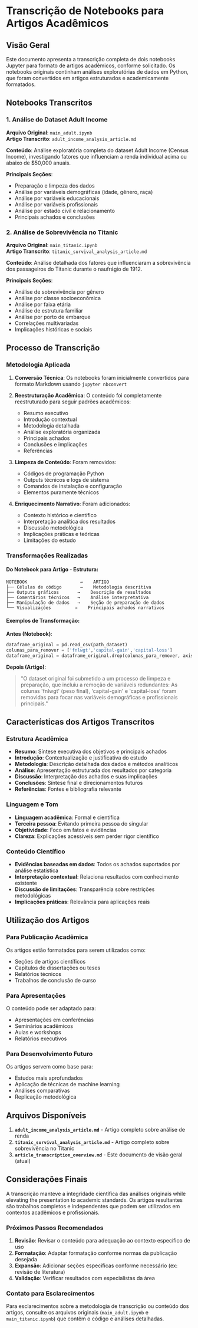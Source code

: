 # Transcrição de Notebooks para Artigos Acadêmicos

## Visão Geral

Este documento apresenta a transcrição completa de dois notebooks Jupyter para formato de artigos acadêmicos, conforme solicitado. Os notebooks originais continham análises exploratórias de dados em Python, que foram convertidos em artigos estruturados e academicamente formatados.

## Notebooks Transcritos

### 1. Análise do Dataset Adult Income
**Arquivo Original**: `main_adult.ipynb`  
**Artigo Transcrito**: `adult_income_analysis_article.md`

**Conteúdo**: Análise exploratória completa do dataset Adult Income (Census Income), investigando fatores que influenciam a renda individual acima ou abaixo de $50,000 anuais.

**Principais Seções**:
- Preparação e limpeza dos dados
- Análise por variáveis demográficas (idade, gênero, raça)
- Análise por variáveis educacionais
- Análise por variáveis profissionais
- Análise por estado civil e relacionamento
- Principais achados e conclusões

### 2. Análise de Sobrevivência no Titanic
**Arquivo Original**: `main_titanic.ipynb`  
**Artigo Transcrito**: `titanic_survival_analysis_article.md`

**Conteúdo**: Análise detalhada dos fatores que influenciaram a sobrevivência dos passageiros do Titanic durante o naufrágio de 1912.

**Principais Seções**:
- Análise de sobrevivência por gênero
- Análise por classe socioeconômica
- Análise por faixa etária
- Análise de estrutura familiar
- Análise por porto de embarque
- Correlações multivariadas
- Implicações históricas e sociais

## Processo de Transcrição

### Metodologia Aplicada

1. **Conversão Técnica**: Os notebooks foram inicialmente convertidos para formato Markdown usando `jupyter nbconvert`

2. **Reestruturação Acadêmica**: O conteúdo foi completamente reestruturado para seguir padrões acadêmicos:
   - Resumo executivo
   - Introdução contextual
   - Metodologia detalhada
   - Análise exploratória organizada
   - Principais achados
   - Conclusões e implicações
   - Referências

3. **Limpeza de Conteúdo**: Foram removidos:
   - Códigos de programação Python
   - Outputs técnicos e logs de sistema
   - Comandos de instalação e configuração
   - Elementos puramente técnicos

4. **Enriquecimento Narrativo**: Foram adicionados:
   - Contexto histórico e científico
   - Interpretação analítica dos resultados
   - Discussão metodológica
   - Implicações práticas e teóricas
   - Limitações do estudo

### Transformações Realizadas

#### Do Notebook para Artigo - Estrutura:
```
NOTEBOOK                    →    ARTIGO
├── Células de código       →    Metodologia descritiva
├── Outputs gráficos       →    Descrição de resultados
├── Comentários técnicos   →    Análise interpretativa
├── Manipulação de dados   →    Seção de preparação de dados
└── Visualizações         →    Principais achados narrativos
```

#### Exemplos de Transformação:

**Antes (Notebook)**:
```python
dataframe_original = pd.read_csv(path_dataset)
colunas_para_remover = ['fnlwgt','capital-gain','capital-loss']
dataframe_original = dataframe_original.drop(colunas_para_remover, axis=1)
```

**Depois (Artigo)**:
> "O dataset original foi submetido a um processo de limpeza e preparação, que incluiu a remoção de variáveis redundantes: As colunas 'fnlwgt' (peso final), 'capital-gain' e 'capital-loss' foram removidas para focar nas variáveis demográficas e profissionais principais."

## Características dos Artigos Transcritos

### Estrutura Acadêmica
- **Resumo**: Síntese executiva dos objetivos e principais achados
- **Introdução**: Contextualização e justificativa do estudo
- **Metodologia**: Descrição detalhada dos dados e métodos analíticos
- **Análise**: Apresentação estruturada dos resultados por categoria
- **Discussão**: Interpretação dos achados e suas implicações
- **Conclusões**: Síntese final e direcionamentos futuros
- **Referências**: Fontes e bibliografia relevante

### Linguagem e Tom
- **Linguagem acadêmica**: Formal e científica
- **Terceira pessoa**: Evitando primeira pessoa do singular
- **Objetividade**: Foco em fatos e evidências
- **Clareza**: Explicações acessíveis sem perder rigor científico

### Conteúdo Científico
- **Evidências baseadas em dados**: Todos os achados suportados por análise estatística
- **Interpretação contextual**: Relaciona resultados com conhecimento existente
- **Discussão de limitações**: Transparência sobre restrições metodológicas
- **Implicações práticas**: Relevância para aplicações reais

## Utilização dos Artigos

### Para Publicação Acadêmica
Os artigos estão formatados para serem utilizados como:
- Seções de artigos científicos
- Capítulos de dissertações ou teses
- Relatórios técnicos
- Trabalhos de conclusão de curso

### Para Apresentações
O conteúdo pode ser adaptado para:
- Apresentações em conferências
- Seminários acadêmicos
- Aulas e workshops
- Relatórios executivos

### Para Desenvolvimento Futuro
Os artigos servem como base para:
- Estudos mais aprofundados
- Aplicação de técnicas de machine learning
- Análises comparativas
- Replicação metodológica

## Arquivos Disponíveis

1. **`adult_income_analysis_article.md`** - Artigo completo sobre análise de renda
2. **`titanic_survival_analysis_article.md`** - Artigo completo sobre sobrevivência no Titanic
3. **`article_transcription_overview.md`** - Este documento de visão geral (atual)

## Considerações Finais

A transcrição manteve a integridade científica das análises originais while elevating the presentation to academic standards. Os artigos resultantes são trabalhos completos e independentes que podem ser utilizados em contextos acadêmicos e profissionais.

### Próximos Passos Recomendados

1. **Revisão**: Revisar o conteúdo para adequação ao contexto específico de uso
2. **Formatação**: Adaptar formatação conforme normas da publicação desejada
3. **Expansão**: Adicionar seções específicas conforme necessário (ex: revisão de literatura)
4. **Validação**: Verificar resultados com especialistas da área

### Contato para Esclarecimentos

Para esclarecimentos sobre a metodologia de transcrição ou conteúdo dos artigos, consulte os arquivos originais (`main_adult.ipynb` e `main_titanic.ipynb`) que contêm o código e análises detalhadas.